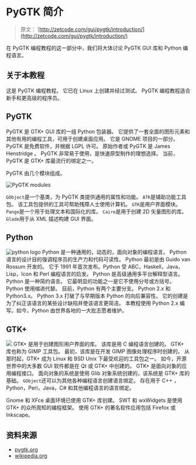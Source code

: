 # PyGTK 简介

> 原文： [http://zetcode.com/gui/pygtk/introduction/](http://zetcode.com/gui/pygtk/introduction/)

在 PyGTK 编程教程的这一部分中，我们将大体讨论 PyGTK GUI 库和 Python 编程语言。

## 关于本教程

这是 PyGTK 编程教程。 它已在 Linux 上创建并经过测试。 PyGTK 编程教程适合新手和更高级的程序员。

## PyGTK

PyGTK 是 GTK+  GUI 库的一组 Python 包装器。 它提供了一套全面的图形元素和其他有用的编程工具，可用于创建桌面应用。 它是 GNOME 项目的一部分。 PyGTK 是免费软件，并根据 LGPL 许可。 原始作者或 PyGTK 是 James Henstridge 。 PyGTK 非常易于使用，是快速原型制作的理想选择。 当前，PyGTK 是 GTK+ 库最流行的绑定之一。

PyGTK 由几个模块组成。

![PyGTK modules](img/49d3156f9f1d26cb087de989db634835.jpg)

`GObject`是一个基类，为 PyGTK 类提供通用的属性和功能。 `ATK`是辅助功能工具包。 该工具包提供的工具可帮助残障人士使用计算机。 `GTK`是用户界面模块。 `Pango`是一个用于处理文本和国际化的库。 `Cairo`是用于创建 2D 矢量图形的库。 `Glade`用于从 XML 描述构建 GUI 界面。

## Python

![python logo](img/0ed1fb278d8d1061bb76d87e153e4441.jpg) Python 是一种通用的，动态的，面向对象的编程语言。 Python 语言的设计目的强调程序员的生产力和代码可读性。 Python 最初是由 Guido van Rossum 开发的。 它于 1991 年首次发布。Python 受 ABC，Haskell，Java，Lisp，Icon 和 Perl 编程语言的启发。 Python 是高级通用多平台解释型语言。 Python 是一种简约语言。 它最明显的功能之一是它不使用分号或方括号。 Python 使用缩进代替。 目前，Python 有两个主要分支。 Python 2.x 和 Python3.x。 Python 3.x 打破了与早期版本 Python 的向后兼容性。 它的创建是为了纠正该语言的某些设计缺陷并使该语言更简洁。 本教程使用 Python 2.x 编写。如今，Python 由世界各地的一大批志愿者维护。

## GTK+ 

![](img/953782da5a9817d9d1f8249b3cec49e7.jpg) GTK+  是用于创建图形用户界面的库。 该库是用 C 编程语言创建的。 GTK+ 库也称为 GIMP 工具包。 最初，该库是在开发 GIMP 图像处理程序时创建的。 从那时起，GTK+ 成为 Linux 和 BSD Unix 下最受欢迎的工具包之一。 如今，开源世界中的大多数 GUI 软件都是在 Qt 或 GTK+ 中创建的。 GTK+ 是面向对象的应用编程接口。 面向对象的系统是使用 Glib 对象系统创建的，该系统是 GTK+ 库的基础。 `GObject`还可以为其他各种编程语言创建语言绑定。 存在用于 C++ ，Python，Perl，Java，C# 和其他编程语言的语言绑定。

Gnome 和 XFce 桌面环境已使用 GTK+ 库创建。 SWT 和 wxWidgets 是使用 GTK+ 的众所周知的编程框架。 使用 GTK+ 的著名软件应用包括 Firefox 或 Inkscape。

## 资料来源

*   [pygtk.org](http://www.pygtk.org)
*   [wikipedia.org](http://wwww.wikipedia.org)